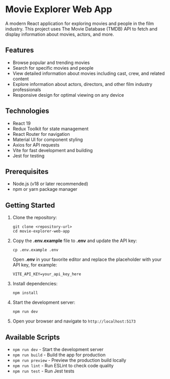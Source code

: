 # Movie Explorer Web App

A modern React application for exploring movies and people in the film industry. This project uses The Movie Database (TMDB) API to fetch and display information about movies, actors, and more.

## Features

- Browse popular and trending movies
- Search for specific movies and people
- View detailed information about movies including cast, crew, and related content
- Explore information about actors, directors, and other film industry professionals
- Responsive design for optimal viewing on any device

## Technologies

- React 19
- Redux Toolkit for state management
- React Router for navigation
- Material UI for component styling
- Axios for API requests
- Vite for fast development and building
- Jest for testing

## Prerequisites

- Node.js (v18 or later recommended)
- npm or yarn package manager

## Getting Started

1. Clone the repository:
   ```
   git clone <repository-url>
   cd movie-explorer-web-app
   ```

2. Copy the **.env.example** file to **.env** and update the API key:
   ```
   cp .env.example .env
   ```
   Open **.env** in your favorite editor and replace the placeholder with your API key, for example:
   ```
   VITE_API_KEY=your_api_key_here
   ```
   
3. Install dependencies:
   ```
   npm install
   ```

4. Start the development server:
   ```
   npm run dev
   ```

5. Open your browser and navigate to `http://localhost:5173`

## Available Scripts

- `npm run dev` - Start the development server
- `npm run build` - Build the app for production
- `npm run preview` - Preview the production build locally
- `npm run lint` - Run ESLint to check code quality
- `npm run test` - Run Jest tests
